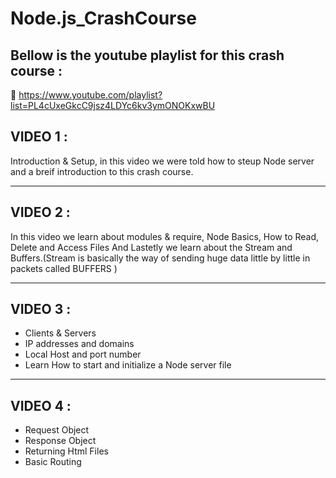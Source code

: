 # Node.js_CrashCourse

## Bellow is the youtube playlist for this crash course :

🔗 https://www.youtube.com/playlist?list=PL4cUxeGkcC9jsz4LDYc6kv3ymONOKxwBU

## VIDEO 1 : 
 Introduction & Setup, in this video we were told how to steup Node server and a breif introduction to this crash course.
____________________

## VIDEO 2 :
 In this video we learn about modules & require, Node Basics, How to Read, Delete and Access Files And Lastetly we learn about the Stream and Buffers.(Stream is basically the way of sending huge data little by little in packets called BUFFERS )
______________

## VIDEO 3 :
 * Clients & Servers
 * IP addresses and domains
 * Local Host and port number
 * Learn How to start and initialize a Node server file
_________________

## VIDEO 4 :
 * Request Object
 * Response Object
 * Returning Html Files
 * Basic Routing
